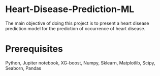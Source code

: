 # Heart-Disease-Prediction-ML
The main objective of doing this project is to present a heart disease prediction model for the 
prediction of occurrence of heart disease.
# Prerequisites
Python, Jupiter notebook, XG-boost, Numpy, Sklearn, Matplotlib, Scipy, Seaborn, Pandas
